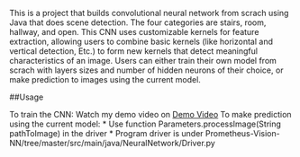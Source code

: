 This is a project that builds convolutional neural network from scrach using Java that does scene detection. The four categories are stairs, room, hallway, and open. This CNN uses customizable kernels for feature extraction, allowing users to combine basic kernels (like horizontal and vertical detection, Etc.) to form new kernels that detect meaningful characteristics of an image. 
Users can either train their own model from scrach with layers sizes and number of hidden neurons of their choice, or make prediction to images using the current model.

##Usage

To train the CNN:
    Watch my demo video on [Demo Video](https://www.youtube.com/watch?v=hOvhwzl06vo)
    To make prediction using the current model:
    * Use function Parameters.processImage(String pathToImage) in the driver
    * Program driver is under Prometheus-Vision-NN/tree/master/src/main/java/NeuralNetwork/Driver.py